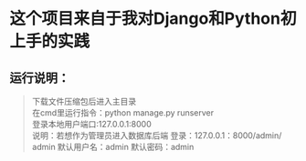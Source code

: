 # 这个项目来自于我对Django和Python初上手的实践
## 运行说明：
> 下载文件压缩包后进入主目录<br/>
> 在cmd里运行指令：python manage.py runserver<br/>
> 登录本地用户端口:127.0.0.1:8000<br/>
> 说明：若想作为管理员进入数据库后端 
> 登录：127.0.0.1：8000/admin/<br/>
> admin 默认用户名：admin 默认密码：admin<br/>
